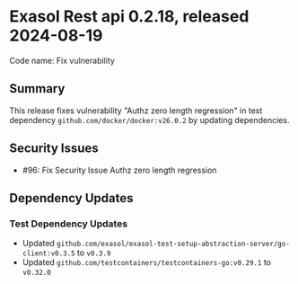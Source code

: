 # Exasol Rest api 0.2.18, released 2024-08-19

Code name: Fix vulnerability

## Summary

This release fixes vulnerability "Authz zero length regression" in test dependency `github.com/docker/docker:v26.0.2` by updating dependencies.

## Security Issues

* #96: Fix Security Issue Authz zero length regression

## Dependency Updates

### Test Dependency Updates

* Updated `github.com/exasol/exasol-test-setup-abstraction-server/go-client:v0.3.5` to `v0.3.9`
* Updated `github.com/testcontainers/testcontainers-go:v0.29.1` to `v0.32.0`
